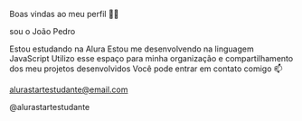 Boas vindas ao meu perfil 💙💙

sou o João Pedro 

Estou estudando na Alura
Estou me desenvolvendo na linguagem JavaScript
Utilizo esse espaço para minha organização e compartilhamento dos meu projetos desenvolvidos
Você pode entrar em contato comigo 📫

alurastartestudante@email.com

@alurastartestudante
